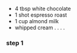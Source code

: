 - 4 tbsp white chocolate
- 1 shot espresso roast
- 1 cup almond milk
- whipped cream
.
.
.
.
### step 1